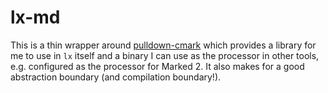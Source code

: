 # lx-md

This is a thin wrapper around [pulldown-cmark][p-c] which provides a library for
me to use in `lx` itself and a binary I can use as the processor in other tools,
e.g. configured as the processor for Marked 2. It also makes for a good
abstraction boundary (and compilation boundary!).

[p-c]: https://github.com/raphlinus/pulldown-cmark
